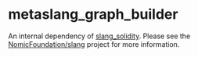 # metaslang_graph_builder

An internal dependency of [slang_solidity](https://crates.io/crates/slang_solidity).
Please see the [NomicFoundation/slang](https://github.com/NomicFoundation/slang/) project for more information.
